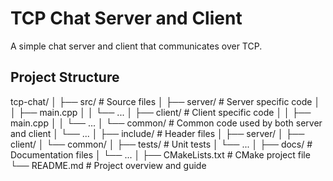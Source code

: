 # TCP Chat Server and Client

A simple chat server and client that communicates over TCP.

## Project Structure

tcp-chat/
│
├── src/                    # Source files
│   ├── server/             # Server specific code
│   │   ├── main.cpp
│   │   └── ...
│   ├── client/             # Client specific code
│   │   ├── main.cpp
│   │   └── ...
│   └── common/             # Common code used by both server and client
│       └── ...
│
├── include/                # Header files
│   ├── server/
│   ├── client/
│   └── common/
│
├── tests/                  # Unit tests
│   └── ...
│
├── docs/                   # Documentation files
│   └── ...
│
├── CMakeLists.txt          # CMake project file
└── README.md               # Project overview and guide

